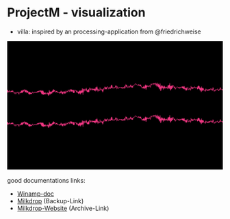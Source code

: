 # ProjectM - visualization

* villa: inspired by an processing-application from @friedrichweise

![villa-screenshot](villa.png)

good documentations links:

* [Winamp-doc](http://wiki.winamp.com/wiki/MilkDrop_Preset_Authoring)
* [Milkdrop](http://www.geisswerks.com/milkdrop/milkdrop_preset_authoring.html) (Backup-Link)
* [Milkdrop-Website](https://archive.fo/exkT) (Archive-Link)

